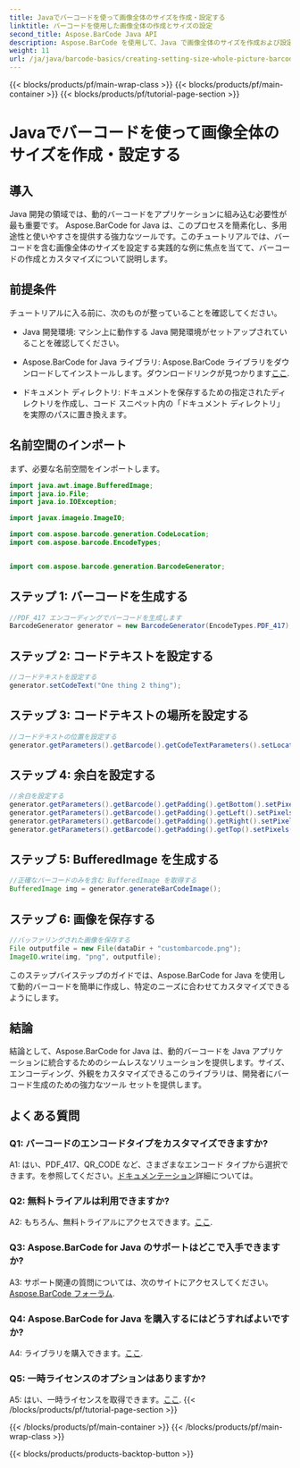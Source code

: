 ```yaml
---
title: Javaでバーコードを使って画像全体のサイズを作成・設定する
linktitle: バーコードを使用した画像全体の作成とサイズの設定
second_title: Aspose.BarCode Java API
description: Aspose.BarCode を使用して、Java で画像全体のサイズを作成および設定する方法を調べます。サイズ、エンコーディング、外観を簡単にカスタマイズできます。
weight: 11
url: /ja/java/barcode-basics/creating-setting-size-whole-picture-barcode/
---
```


{{< blocks/products/pf/main-wrap-class >}}
{{< blocks/products/pf/main-container >}}
{{< blocks/products/pf/tutorial-page-section >}}

# Javaでバーコードを使って画像全体のサイズを作成・設定する

## 導入

Java 開発の領域では、動的バーコードをアプリケーションに組み込む必要性が最も重要です。 Aspose.BarCode for Java は、このプロセスを簡素化し、多用途性と使いやすさを提供する強力なツールです。このチュートリアルでは、バーコードを含む画像全体のサイズを設定する実践的な例に焦点を当てて、バーコードの作成とカスタマイズについて説明します。

## 前提条件

チュートリアルに入る前に、次のものが整っていることを確認してください。

- Java 開発環境: マシン上に動作する Java 開発環境がセットアップされていることを確認してください。

-  Aspose.BarCode for Java ライブラリ: Aspose.BarCode ライブラリをダウンロードしてインストールします。ダウンロードリンクが見つかります[ここ](https://releases.aspose.com/barcode/java/).

- ドキュメント ディレクトリ: ドキュメントを保存するための指定されたディレクトリを作成し、コード スニペット内の「ドキュメント ディレクトリ」を実際のパスに置き換えます。

## 名前空間のインポート

まず、必要な名前空間をインポートします。

```java
import java.awt.image.BufferedImage;
import java.io.File;
import java.io.IOException;

import javax.imageio.ImageIO;

import com.aspose.barcode.generation.CodeLocation;
import com.aspose.barcode.EncodeTypes;


import com.aspose.barcode.generation.BarcodeGenerator;
```

## ステップ 1: バーコードを生成する

```java
//PDF_417 エンコーディングでバーコードを生成します
BarcodeGenerator generator = new BarcodeGenerator(EncodeTypes.PDF_417);
```

## ステップ 2: コードテキストを設定する

```java
//コードテキストを設定する
generator.setCodeText("One thing 2 thing");
```

## ステップ 3: コードテキストの場所を設定する

```java
//コードテキストの位置を設定する
generator.getParameters().getBarcode().getCodeTextParameters().setLocation(CodeLocation.NONE);
```

## ステップ 4: 余白を設定する

```java
//余白を設定する
generator.getParameters().getBarcode().getPadding().getBottom().setPixels(0);
generator.getParameters().getBarcode().getPadding().getLeft().setPixels(0);
generator.getParameters().getBarcode().getPadding().getRight().setPixels(0);
generator.getParameters().getBarcode().getPadding().getTop().setPixels(0);
```

## ステップ 5: BufferedImage を生成する

```java
//正確なバーコードのみを含む BufferedImage を取得する
BufferedImage img = generator.generateBarCodeImage();
```

## ステップ 6: 画像を保存する

```java
//バッファリングされた画像を保存する
File outputfile = new File(dataDir + "custombarcode.png");
ImageIO.write(img, "png", outputfile);
```

このステップバイステップのガイドでは、Aspose.BarCode for Java を使用して動的バーコードを簡単に作成し、特定のニーズに合わせてカスタマイズできるようにします。

## 結論

結論として、Aspose.BarCode for Java は、動的バーコードを Java アプリケーションに統合するためのシームレスなソリューションを提供します。サイズ、エンコーディング、外観をカスタマイズできるこのライブラリは、開発者にバーコード生成のための強力なツール セットを提供します。

## よくある質問

### Q1: バーコードのエンコードタイプをカスタマイズできますか?

 A1: はい、PDF_417、QR_CODE など、さまざまなエンコード タイプから選択できます。を参照してください。[ドキュメンテーション](https://reference.aspose.com/barcode/java/)詳細については。

### Q2: 無料トライアルは利用できますか?

 A2: もちろん、無料トライアルにアクセスできます。[ここ](https://releases.aspose.com/).

### Q3: Aspose.BarCode for Java のサポートはどこで入手できますか?

 A3: サポート関連の質問については、次のサイトにアクセスしてください。[Aspose.BarCode フォーラム](https://forum.aspose.com/c/barcode/13).

### Q4: Aspose.BarCode for Java を購入するにはどうすればよいですか?

 A4: ライブラリを購入できます。[ここ](https://purchase.aspose.com/buy).

### Q5: 一時ライセンスのオプションはありますか?

 A5: はい、一時ライセンスを取得できます。[ここ](https://purchase.aspose.com/temporary-license/).
{{< /blocks/products/pf/tutorial-page-section >}}

{{< /blocks/products/pf/main-container >}}
{{< /blocks/products/pf/main-wrap-class >}}

{{< blocks/products/products-backtop-button >}}
